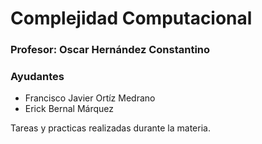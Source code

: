# Complejidad Computacional

### Profesor: Oscar Hernández Constantino

### Ayudantes

- Francisco Javier Ortíz Medrano
- Erick Bernal Márquez

Tareas y practicas realizadas durante la materia.
